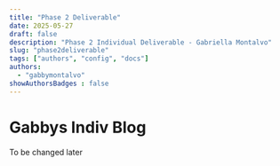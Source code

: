 ```yaml
---
title: "Phase 2 Deliverable"
date: 2025-05-27
draft: false
description: "Phase 2 Individual Deliverable - Gabriella Montalvo"
slug: "phase2deliverable"
tags: ["authors", "config", "docs"]
authors:
  - "gabbymontalvo"
showAuthorsBadges : false
---
```


# Gabbys Indiv Blog

To be changed later